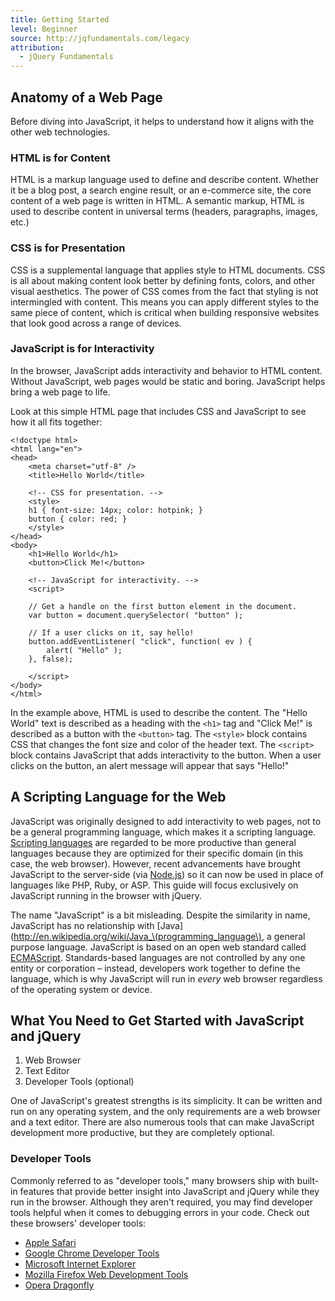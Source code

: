 ```yaml
---
title: Getting Started
level: Beginner
source: http://jqfundamentals.com/legacy
attribution:
  - jQuery Fundamentals
---
```


## Anatomy of a Web Page

Before diving into JavaScript, it helps to understand how it aligns with the other web technologies.

### HTML is for Content

HTML is a markup language used to define and describe content. Whether it be a blog post, a search engine result, or an e-commerce site, the core content of a web page is written in HTML. A semantic markup, HTML is used to describe content in universal terms (headers, paragraphs, images, etc.)

### CSS is for Presentation

CSS is a supplemental language that applies style to HTML documents. CSS is all about making content look better by defining fonts, colors, and other visual aesthetics. The power of CSS comes from the fact that styling is not intermingled with content. This means you can apply different styles to the same piece of content, which is critical when building responsive websites that look good across a range of devices.

### JavaScript is for Interactivity

In the browser, JavaScript adds interactivity and behavior to HTML content. Without JavaScript, web pages would be static and boring. JavaScript helps bring a web page to life.

Look at this simple HTML page that includes CSS and JavaScript to see how it all fits together:

```
<!doctype html>
<html lang="en">
<head>
	<meta charset="utf-8" />
	<title>Hello World</title>

	<!-- CSS for presentation. -->
	<style>
	h1 { font-size: 14px; color: hotpink; }
	button { color: red; }
	</style>
</head>
<body>
	<h1>Hello World</h1>
	<button>Click Me!</button>

	<!-- JavaScript for interactivity. -->
	<script>

	// Get a handle on the first button element in the document.
	var button = document.querySelector( "button" );

	// If a user clicks on it, say hello!
	button.addEventListener( "click", function( ev ) {
		alert( "Hello" );
	}, false);

	</script>
</body>
</html>
```

In the example above, HTML is used to describe the content. The "Hello World" text is described as a heading with the `<h1>` tag and "Click Me!" is described as a button with the `<button>` tag. The `<style>` block contains CSS that changes the font size and color of the header text. The `<script>` block contains JavaScript that adds interactivity to the button. When a user clicks on the button, an alert message will appear that says "Hello!"

## A Scripting Language for the Web

JavaScript was originally designed to add interactivity to web pages, not to be a general programming language, which makes it a scripting language. [Scripting languages](http://en.wikipedia.org/wiki/Scripting_language) are regarded to be more productive than general languages because they are optimized for their specific domain (in this case, the web browser). However, recent advancements have brought JavaScript to the server-side (via [Node.js](http://nodejs.org/)) so it can now be used in place of languages like PHP, Ruby, or ASP. This guide will focus exclusively on JavaScript running in the browser with jQuery.

The name "JavaScript" is a bit misleading. Despite the similarity in name, JavaScript has no relationship with [Java](http://en.wikipedia.org/wiki/Java_\(programming_language\), a general purpose language. JavaScript is based on an open web standard called [ECMAScript](http://en.wikipedia.org/wiki/ECMAScript). Standards-based languages are not controlled by any one entity or corporation – instead, developers work together to define the language, which is why JavaScript will run in *every* web browser regardless of the operating system or device.

## What You Need to Get Started with JavaScript and jQuery

1. Web Browser
2. Text Editor
3. Developer Tools (optional)

One of JavaScript's greatest strengths is its simplicity. It can be written and run on any operating system, and the only requirements are a web browser and a text editor. There are also numerous tools that can make JavaScript development more productive, but they are completely optional.

### Developer Tools

Commonly referred to as "developer tools," many browsers ship with built-in features that provide better insight into JavaScript and jQuery while they run in the browser. Although they aren't required, you may find developer tools helpful when it comes to debugging errors in your code. Check out these browsers' developer tools:

- [Apple Safari](https://developer.apple.com/technologies/safari/developer-tools.html)
- [Google Chrome Developer Tools](https://developers.google.com/chrome-developer-tools/)
- [Microsoft Internet Explorer](http://msdn.microsoft.com/en-us/library/ie/gg589507.aspx)
- [Mozilla Firefox Web Development Tools](https://developer.mozilla.org/en-US/docs/Tools)
- [Opera Dragonfly](http://www.opera.com/dragonfly/)
